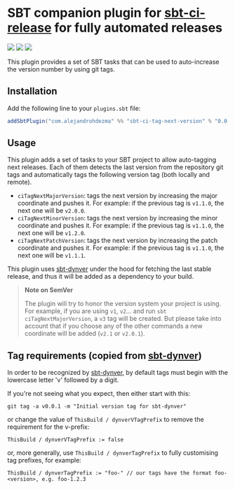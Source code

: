 # SBT companion plugin for [sbt-ci-release](https://github.com/olafurpg/sbt-ci-release) for fully automated releases

[![][github-action-badge]][github-action] [![][maven-badge]][maven] [![][steward-badge]][steward]

This plugin provides a set of SBT tasks that can be used to auto-increase the version number by using git tags.

## Installation

Add the following line to your `plugins.sbt` file:

```sbt
addSbtPlugin("com.alejandrohdezma" %% "sbt-ci-tag-next-version" % "0.0.0")
```

## Usage

This plugin adds a set of tasks to your SBT project to allow auto-tagging next releases. Each of them detects the last version from the repository git tags and automatically tags the following version tag (both locally and remote).

- `ciTagNextMajorVersion`: tags the next version by increasing the major coordinate and pushes it. For example: if the previous tag is `v1.1.0`, the next one will be `v2.0.0`.
- `ciTagNextMinorVersion`: tags the next version by increasing the minor coordinate and pushes it. For example: if the previous tag is `v1.1.0`, the next one will be `v1.2.0`.
- `ciTagNextPatchVersion`: tags the next version by increasing the patch coordinate and pushes it. For example: if the previous tag is `v1.1.0`, the next one will be `v1.1.1`.

This plugin uses [sbt-dynver](https://github.com/dwijnand/sbt-dynver) under the hood for fetching the last stable release, and thus it will be added as a dependency to your build.

> **Note on SemVer**
>
> The plugin will try to honor the version system your project is using. For example, if you are using `v1`, `v2`... and run `sbt ciTagNextMajorVersion`, a `v3` tag will be created. But please take into account that if you choose any of the other commands a new coordinate will be added (`v2.1` or `v2.0.1`).

## Tag requirements (copied from [sbt-dynver](https://github.com/dwijnand/sbt-dynver/blob/master/README.md#tag-requirements))

In order to be recognized by [sbt-dynver](https://github.com/dwijnand/sbt-dynver), by default tags must begin with the lowercase letter 'v' followed by a digit.

If you're not seeing what you expect, then either start with this:

    git tag -a v0.0.1 -m "Initial version tag for sbt-dynver"

or change the value of `ThisBuild / dynverVTagPrefix` to remove the requirement for the v-prefix:

    ThisBuild / dynverVTagPrefix := false

or, more generally, use `ThisBuild / dynverTagPrefix` to fully customising tag prefixes, for example:

    ThisBuild / dynverTagPrefix := "foo-" // our tags have the format foo-<version>, e.g. foo-1.2.3

[github-action]: https://github.com/alejandrohdezma/sbt-ci-tag-next-version/actions
[github-action-badge]: https://img.shields.io/endpoint.svg?url=https%3A%2F%2Factions-badge.atrox.dev%2Falejandrohdezma%2Fsbt-ci-tag-next-version%2Fbadge%3Fref%3Dmaster&style=flat
[maven]: https://search.maven.org/search?q=g:%20com.alejandrohdezma%20AND%20a:sbt-ci-tag-next-version
[maven-badge]: https://maven-badges.herokuapp.com/maven-central/com.alejandrohdezma/sbt-ci-tag-next-version/badge.svg?kill_cache=1
[steward]: https://scala-steward.org
[steward-badge]: https://img.shields.io/badge/Scala_Steward-helping-brightgreen.svg?style=flat&logo=data:image/png;base64,iVBORw0KGgoAAAANSUhEUgAAAA4AAAAQCAMAAAARSr4IAAAAVFBMVEUAAACHjojlOy5NWlrKzcYRKjGFjIbp293YycuLa3pYY2LSqql4f3pCUFTgSjNodYRmcXUsPD/NTTbjRS+2jomhgnzNc223cGvZS0HaSD0XLjbaSjElhIr+AAAAAXRSTlMAQObYZgAAAHlJREFUCNdNyosOwyAIhWHAQS1Vt7a77/3fcxxdmv0xwmckutAR1nkm4ggbyEcg/wWmlGLDAA3oL50xi6fk5ffZ3E2E3QfZDCcCN2YtbEWZt+Drc6u6rlqv7Uk0LdKqqr5rk2UCRXOk0vmQKGfc94nOJyQjouF9H/wCc9gECEYfONoAAAAASUVORK5CYII=
